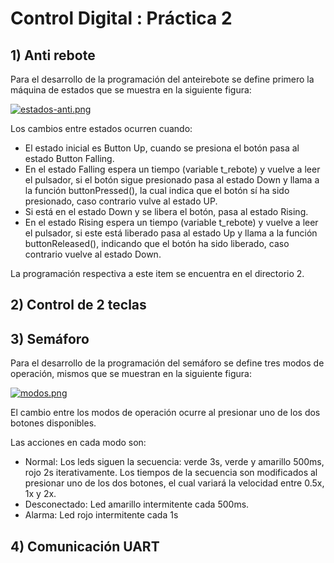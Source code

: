 # Control Digital : Práctica 2 

## 1) Anti rebote
Para el desarrollo de la programación del anteirebote se define primero la máquina de estados que se muestra en la siguiente figura:

[![estados-anti.png](https://i.postimg.cc/CKBRGvnB/estados-anti.png)](https://postimg.cc/DWhfFPgn)

Los cambios entre estados ocurren cuando:
- El estado inicial es Button Up, cuando se presiona el botón pasa al estado Button Falling.
- En el estado Falling espera un tiempo (variable t_rebote) y vuelve a leer el pulsador, si el botón sigue presionado pasa al estado Down y llama a la función buttonPressed(), la cual indica que el botón sí ha sido presionado, caso contrario vulve al estado UP.
- Si está en el estado Down y se libera el botón, pasa al estado Rising.
- En el estado Rising espera un tiempo (variable t_rebote) y vuelve a leer el pulsador, si este está liberado pasa al estado Up y llama a la función buttonReleased(), indicando que el botón ha sido liberado, caso contrario vuelve al estado Down.

La programación respectiva a este item se encuentra en el directorio 2.


## 2) Control de 2 teclas

## 3) Semáforo

Para el desarrollo de la programación del semáforo se define tres modos de operación, mismos que se muestran en la siguiente figura:

[![modos.png](https://i.postimg.cc/Y2YpwvWW/modos.png)](https://postimg.cc/G930FhzL)

El cambio entre los modos de operación ocurre al presionar uno de los dos botones disponibles.

Las acciones en cada modo son:
- Normal: Los leds siguen la secuencia: verde 3s, verde y amarillo 500ms, rojo 2s iterativamente. Los tiempos de la secuencia son modificados al presionar uno de los dos botones, el cual variará la velocidad entre 0.5x, 1x y 2x.
- Desconectado: Led amarillo intermitente cada 500ms.
- Alarma: Led rojo intermitente cada 1s


## 4) Comunicación UART

